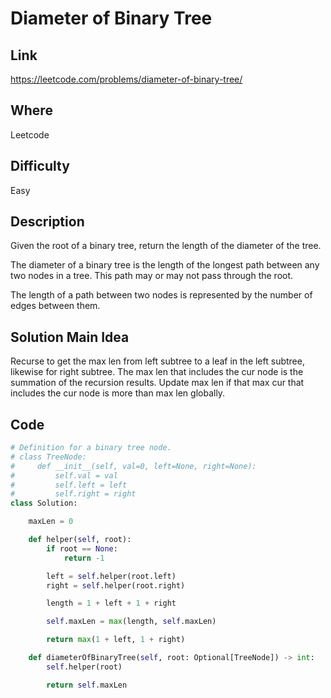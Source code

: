 # Diameter of Binary Tree

## Link
https://leetcode.com/problems/diameter-of-binary-tree/

## Where
Leetcode

## Difficulty
Easy

## Description
Given the root of a binary tree, return the length of the diameter of the tree.

The diameter of a binary tree is the length of the longest path between any two nodes in a tree. This path may or may not pass through the root.

The length of a path between two nodes is represented by the number of edges between them.

## Solution Main Idea
Recurse to get the max len from left subtree to a leaf in the left subtree, likewise for right subtree. The max len that includes the cur node is the summation of the recursion results. Update max len if that max cur that includes the cur node is more than max len globally.


## Code

```python
# Definition for a binary tree node.
# class TreeNode:
#     def __init__(self, val=0, left=None, right=None):
#         self.val = val
#         self.left = left
#         self.right = right
class Solution:

    maxLen = 0

    def helper(self, root):
        if root == None:
            return -1

        left = self.helper(root.left)
        right = self.helper(root.right)

        length = 1 + left + 1 + right

        self.maxLen = max(length, self.maxLen)

        return max(1 + left, 1 + right)

    def diameterOfBinaryTree(self, root: Optional[TreeNode]) -> int:
        self.helper(root)

        return self.maxLen

```
